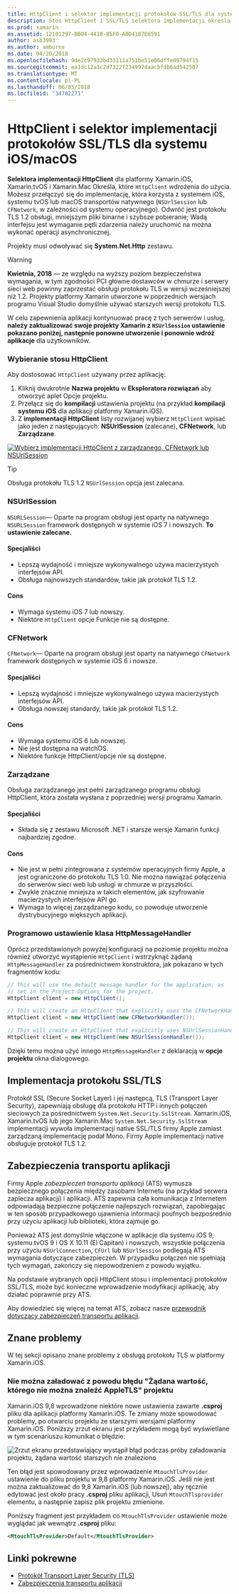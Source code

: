 ```yaml
---
title: HttpClient i selektor implementacji protokołów SSL/TLS dla systemu iOS/macOS
description: Stos HttpClient i SSL/TLS selektora implementacji określa implementacji HttpClient i SSL/TLS, który będzie używany przez aplikację systemu iOS, systemu tvOS lub macOS Xamarin.
ms.prod: xamarin
ms.assetid: 12101297-BB04-4410-85F0-A0D41B7E6591
author: asb3993
ms.author: amburns
ms.date: 04/20/2018
ms.openlocfilehash: 9de2c97933bd33111a751be51e06dffe09794f15
ms.sourcegitcommit: ea1dc12a3c2d7322f234997daacbfdb6ad542507
ms.translationtype: MT
ms.contentlocale: pl-PL
ms.lasthandoff: 06/05/2018
ms.locfileid: "34782271"
---
```

# <a name="httpclient-and-ssltls-implementation-selector-for-iosmacos"></a>HttpClient i selektor implementacji protokołów SSL/TLS dla systemu iOS/macOS

**Selektora implementacji HttpClient** dla platformy Xamarin.iOS, Xamarin.tvOS i Xamarin.Mac Określa, które `HttpClient` wdrożenia do użycia. Możesz przełączyć się do implementację, która korzysta z systemem iOS, systemu tvOS lub macOS transportów natywnego (`NSUrlSession` lub `CFNetwork`, w zależności od systemu operacyjnego). Odwróć jest protokołu TLS 1.2 obsługi, mniejszym pliki binarne i szybsze pobieranie; Wadą interfejsu jest wymaganie pętli zdarzenia należy uruchomić na można wykonać operacji asynchronicznej.

Projekty musi odwoływać się **System.Net.Http** zestawu.

> [!WARNING]
> **Kwietnia, 2018** — ze względu na wyższy poziom bezpieczeństwa wymagania, w tym zgodności PCI główne dostawców w chmurze i serwery sieci web powinny zaprzestać obsługi protokołu TLS w wersji wcześniejszej niż 1.2.  Projekty platformy Xamarin utworzone w poprzednich wersjach programu Visual Studio domyślnie używać starszych wersji protokołu TLS.
>
> W celu zapewnienia aplikacji kontynuować pracę z tych serwerów i usług, **należy zaktualizować swoje projekty Xamarin z `NSUrlSession` ustawienie pokazano poniżej, następnie ponowne utworzenie i ponownie wdróż aplikacje** dla użytkowników.

<a name="Selecting-a-HttpClient-Stack" />

### <a name="selecting-a-httpclient-stack"></a>Wybieranie stosu HttpClient

Aby dostosować `HttpClient` używany przez aplikację:

1. Kliknij dwukrotnie **Nazwa projektu** w **Eksploratora rozwiązań** aby otworzyć aplet Opcje projektu.
2. Przełącz się do **kompilacji** ustawienia projektu (na przykład **kompilacji systemu iOS** dla aplikacji platformy Xamarin.iOS).
3. Z **implementacji HttpClient** listy rozwijanej wybierz `HttpClient` wpisać jako jeden z następujących: **NSUrlSession** (zalecane), **CFNetwork**, lub  **Zarządzane**.

[![Wybierz implementacji HttpClient z zarządzanego, CFNetwork lub NSUrlSession](http-stack-images/http-xs-sml.png)](http-stack-images/http-xs.png#lightbox)

> [!TIP]
> Obsługa protokołu TLS 1.2 `NSUrlSession` opcja jest zalecana.

<a name="NSUrlSession" />

### <a name="nsurlsession"></a>NSUrlSession

`NSURLSession`— Oparte na program obsługi jest oparty na natywnego `NSURLSession` framework dostępnych w systemie iOS 7 i nowszych. 
**To ustawienie zalecane.**

#### <a name="pros"></a>Specjaliści

- Lepszą wydajność i mniejsze wykonywalnego używa macierzystych interfejsów API.
- Obsługa najnowszych standardów, takie jak protokół TLS 1.2.

#### <a name="cons"></a>Cons

- Wymaga systemu iOS 7 lub nowszy.
- Niektóre `HttpClient` opcje Funkcje nie są dostępne.

<a name="CFNetwork" />

### <a name="cfnetwork"></a>CFNetwork

`CFNetwork`— Oparte na program obsługi jest oparty na natywnego `CFNetwork` framework dostępnych w systemie iOS 6 i nowsze.

#### <a name="pros"></a>Specjaliści

- Lepszą wydajność i mniejsze wykonywalnego używa macierzystych interfejsów API.
- Obsługa nowszej standardy, takie jak protokół TLS 1.2.

#### <a name="cons"></a>Cons

- Wymaga systemu iOS 6 lub nowszej.
- Nie jest dostępna na watchOS.
- Niektóre funkcje HttpClient/opcje nie są dostępne.

<a name="Managed" />

### <a name="managed"></a>Zarządzane

Obsługa zarządzanego jest pełni zarządzanego programu obsługi HttpClient, która została wysłana z poprzedniej wersji programu Xamarin.

#### <a name="pros"></a>Specjaliści

- Składa się z zestawu Microsoft .NET i starsze wersje Xamarin funkcji najbardziej zgodne.

#### <a name="cons"></a>Cons

- Nie jest w pełni zintegrowana z systemów operacyjnych firmy Apple, a jest ograniczone do protokołu TLS 1.0. Nie można nawiązać połączenia do serwerów sieci web lub usługi w chmurze w przyszłości.
- Zwykle znacznie mniejsza w takich elementów, jak szyfrowanie macierzystych interfejsów API go.
- Wymaga to więcej zarządzanego kodu, co powoduje utworzenie dystrybucyjnego większych aplikacji.

### <a name="programmatically-setting-the-httpmessagehandler"></a>Programowo ustawienie klasa HttpMessageHandler

Oprócz przedstawionych powyżej konfiguracji na poziomie projektu można również utworzyć wystąpienie `HttpClient` i wstrzyknąć żądaną `HttpMessageHandler` za pośrednictwem konstruktora, jak pokazano w tych fragmentów kodu:

```csharp
// This will use the default message handler for the application; as
// set in the Project Options for the project.
HttpClient client = new HttpClient();

// This will create an HttpClient that explicitly uses the CFNetworkHandler
HttpClient client = new HttpClient(new CFNetworkHandler());

// This will create an HttpClient that explicitly uses NSUrlSessionHandler
HttpClient client = new HttpClient(new NSUrlSessionHandler());
```

Dzięki temu można użyć innego `HttpMessageHandler` z deklaracją w **opcje projektu** okna dialogowego.

<a name="New-SSL-TLS-implementation-build-option" />
<a name="Selecting-a-SSL-TLS-implementation" />
<a name="Apple-TLS" />

## <a name="ssltls-implementation"></a>Implementacja protokołu SSL/TLS

Protokół SSL (Secure Socket Layer) i jej następcą, TLS (Transport Layer Security), zapewniają obsługę dla protokołu HTTP i innych połączeń sieciowych za pośrednictwem `System.Net.Security.SslStream`. Xamarin.iOS, Xamarin.tvOS lub jego Xamarin.Mac `System.Net.Security.SslStream` implementacji wywoła implementacji native SSL/TLS firmy Apple zamiast zarządzaną implementację podał Mono. Firmy Apple implementacji native obsługuje protokół TLS 1.2.

<a name="App-Transport-Security" />

## <a name="app-transport-security"></a>Zabezpieczenia transportu aplikacji

Firmy Apple _zabezpieczeń transportu aplikacji_ (ATS) wymusza bezpiecznego połączenia między zasobami Internetu (na przykład serwera zaplecza aplikacji) i aplikacji. ATS zapewnia cała komunikacja z Internetem odpowiadają bezpieczne połączenie najlepszych rozwiązań, zapobiegając w ten sposób przypadkowego ujawnienia informacji poufnych bezpośrednio przy użyciu aplikacji lub biblioteki, która zajmuje go.

Ponieważ ATS jest domyślnie włączone w aplikacje dla systemu iOS 9, systemu tvOS 9 i OS X 10.11 (El Capitan) i nowszych, wszystkie połączenia przy użyciu `NSUrlConnection`, `CFUrl` lub `NSUrlSession` podlegają ATS wymagania dotyczące zabezpieczeń. W przypadku połączeń nie spełniają tych wymagań, zakończy się niepowodzeniem z powodu wyjątku.

Na podstawie wybranych opcji HttpClient stosu i implementacji protokołów SSL/TLS, może być konieczne wprowadzenie modyfikacji aplikację, aby działać poprawnie przy ATS.

Aby dowiedzieć się więcej na temat ATS, zobacz nasze [przewodnik dotyczący zabezpieczeń transportu aplikacji](~/ios/app-fundamentals/ats.md).

## <a name="known-issues"></a>Znane problemy

W tej sekcji opisano znane problemy z obsługą protokołu TLS w platformy Xamarin.iOS.

### <a name="project-failed-to-load-with-error-requested-value-appletls-wasnt-found"></a>Nie można załadować z powodu błędu "Żądana wartość, którego nie można znaleźć AppleTLS" projektu

Xamarin.iOS 9,8 wprowadzone niektóre nowe ustawienia zawarte **.csproj** pliku dla aplikacji platformy Xamarin.iOS. Te zmiany może spowodować problemy, po otwarciu projektu ze starszymi wersjami platformy Xamarin.iOS. Poniższy zrzut ekranu jest przykładem mogą być wyświetlane w tym scenariuszu komunikat o błędzie:

![Zrzut ekranu przedstawiający wystąpił błąd podczas próby załadowania projektu, żądana wartość starszych nie znaleziono](http-stack-images/tlserror-xs.png)

Ten błąd jest spowodowany przez wprowadzenie `MtouchTlsProvider` ustawienie do pliku projektu w 9,8 platformy Xamarin.iOS. Jeśli nie jest można zaktualizować do 9,8 Xamarin.iOS (lub nowszej), aby ręcznie edytować jest około pracy **.csproj** pliku aplikacji, Usuń `MtouchTlsprovider` elementu, a następnie zapisz plik projektu zmienione.

Poniższy fragment jest przykładem co `MtouchTlsProvider` ustawienie może wyglądać jak wewnątrz **.csproj** pliku:

```xml
<MtouchTlsProvider>Default</MtouchTlsProvider>
```

## <a name="related-links"></a>Linki pokrewne

- [Protokół Transport Layer Security (TLS)](~/cross-platform/app-fundamentals/transport-layer-security.md)
- [Zabezpieczenia transportu aplikacji](~/ios/app-fundamentals/ats.md)

